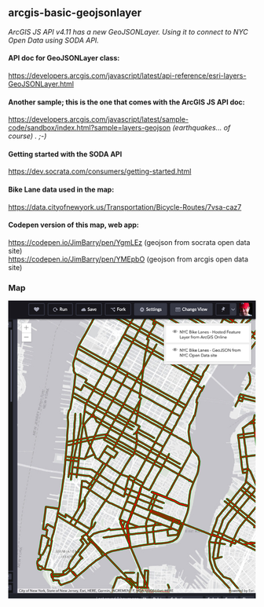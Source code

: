 ## arcgis-basic-geojsonlayer
_ArcGIS JS API v4.11 has a new GeoJSONLayer. Using it to connect to NYC Open Data using SODA API._

#### API doc for GeoJSONLayer class:
https://developers.arcgis.com/javascript/latest/api-reference/esri-layers-GeoJSONLayer.html

#### Another sample; this is the one that comes with the ArcGIS JS API doc:
https://developers.arcgis.com/javascript/latest/sample-code/sandbox/index.html?sample=layers-geojson
_(earthquakes... of course) . ;-)_

#### Getting started with the SODA API
https://dev.socrata.com/consumers/getting-started.html

#### Bike Lane data used in the map:
https://data.cityofnewyork.us/Transportation/Bicycle-Routes/7vsa-caz7

#### Codepen version of this map, web app:
https://codepen.io/JimBarry/pen/YgmLEz (geojson from socrata open data site)<br>
https://codepen.io/JimBarry/pen/YMEpbO (geojson from arcgis open data site)

### Map
<img src="https://github.com/JimBarry/arcgis-basic-geojsonlayer/blob/master/arcgis-geojsonlayer.jpg">
